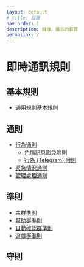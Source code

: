 ```yaml
---
layout: default
# title: 目錄
nav_order: 1
description: 目錄，展示的首頁
permalink: /
---
```


# 即時通訊規則

## 基本規則

- [通用規則基本規則](principles/gcbr)
<!-- - [釋義基本規則](principles/ibr) -->
<!-- - [成文規則標準基本規則](principles/sebr) -->

## 通則

- [行為通則](regulations/bgr)
  - [色情訊息豁免附則](regulations/bgr/pronography)
  - [行為 (Telegram) 附則](regulations/bgr/telegram)
- [緊急情況通則](regulations/egr)
- [管理處理通則](regulations/mgr)
<!-- - [群組及頻道通則](regulations/gcgr) -->
<!-- - [權限通則](regulations/agr) -->
<!-- - [仲裁程序通則](regulations/apgr) -->
<!-- - [監督程序通則](regulations/spgr) -->
<!-- - [機器人及指令通則](regulations/bcgr) -->

## 準則

- [主群準則](rules/rules_of_main_group)
- [幫助群準則](rules/rules_of_help_group)
- [自動確認群準則](rules/rules_of_autoconfirmed_group)
- [遊戲群準則](rules/rules_of_game_group)
<!-- - [仲裁群準則](rules/rules_of_arbitration_group) -->
<!-- - [元群組準則](rules/rules_of_meta_group) -->

## 守則

<!-- 持權限人員守則 -->
